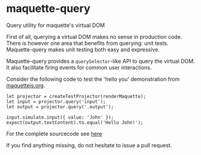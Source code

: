 # maquette-query
Query utility for maquette's virtual DOM

First of all, querying a virtual DOM makes no sense in production code.
There is however one area that benefits from querying: unit tests.
Maquette-query makes unit testing both easy and expressive.

Maquette-query provides a `querySelector`-like API to query the virtual DOM.
It also facilitate firing events for common user interactions.

Consider the following code to test the 'hello you' demonstration from [maquettejs.org](http://maquettejs.org).

```
let projector = createTestProjector(renderMaquette);
let input = projector.query('input');
let output = projector.query('.output');

input.simulate.input({ value: 'John' });
expect(output.textContent).to.equal('Hello John!');
```

For the complete sourcecode see [here](test/demo.ts)

If you find anything missing, do not hesitate to issue a pull request.
